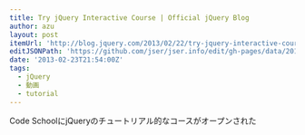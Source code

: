 ```yaml
---
title: Try jQuery Interactive Course | Official jQuery Blog
author: azu
layout: post
itemUrl: 'http://blog.jquery.com/2013/02/22/try-jquery-interactive-course/'
editJSONPath: 'https://github.com/jser/jser.info/edit/gh-pages/data/2013/02/index.json'
date: '2013-02-23T21:54:00Z'
tags:
  - jQuery
  - 動画
  - tutorial
---
```

Code SchoolにjQueryのチュートリアル的なコースがオープンされた
